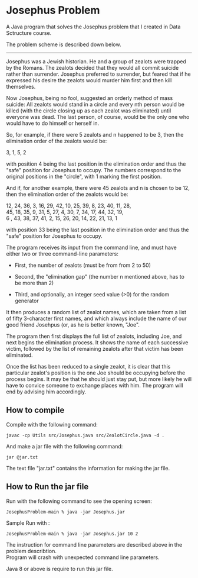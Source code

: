 # Josephus Problem

A Java program that solves the Josephus problem that I created in Data Sctructure course.

The problem scheme is described down below.

---

Josephus was a Jewish historian. He and a group of zealots were trapped by
the Romans. The zealots decided that they would all commit suicide rather
than surrender. Josephus preferred to surrender, but feared that if he
expressed his desire the zealots would murder him first and then kill
themselves.

Now Josephus, being no fool, suggested an orderly method of mass suicide:
All zealots would stand in a circle and every nth person would be killed
(with the circle closing up as each zealot was eliminated) until everyone
was dead. The last person, of course, would be the only one who would have
to do himself or herself in.

So, for example, if there were 5 zealots and n happened to be 3, then the
elimination order of the zealots would be:

3, 1, 5, 2

with position 4 being the last position in the elimination order and thus
the "safe" position for Josephus to occupy. The numbers correspond to the
original positions in the "circle", with 1 marking the first position.

And if, for another example, there were 45 zealots and n is chosen to be 12,
then the elimination order of the zealots would be:

12, 24, 36, 3, 16, 29, 42, 10, 25, 39, 8, 23, 40, 11, 28, <br/>
45, 18, 35, 9, 31, 5, 27, 4, 30, 7, 34, 17, 44, 32, 19, <br/>
6 , 43, 38, 37, 41, 2, 15, 26, 20, 14, 22, 21, 13, 1 <br/>

with position 33 being the last position in the elimination order and thus
the "safe" position for Josephus to occupy.

The program receives its input from the command line, and must have either
two or three command-line parameters:

- First, the number of zealots (must be from from 2 to 50)

- Second, the "elimination gap" (the number n mentioned above, has to be more than 2)

- Third, and optionally, an integer seed value (>0) for the random generator

It then produces a random list of zealot names, which are taken from a list
of fifty 3-character first names, and which always include the name of our
good friend Josehpus (or, as he is better known, "Joe".

The program then first displays the full list of zealots, including Joe,
and next begins the elimination process. It shows the name of each successive
victim, followed by the list of remaining zealots after that victim has been
eliminated.

Once the list has been reduced to a single zealot, it is clear that this
particular zealot's position is the one Joe should be occupying before the
process begins. It may be that he should just stay put, but more likely he
will have to convice someone to exchange places with him. The program will
end by advising him accordingly.

## How to compile

Compile with the following command:

`javac -cp Utils src/Josephus.java src/ZealotCircle.java -d .`

And make a jar file with the following command:

`jar @jar.txt`

The text file "jar.txt" contains the information for making the jar file.

## How to Run the jar file

Run with the following command to see the opening screen:

`JosephusProblem-main % java -jar Josephus.jar`

Sample Run with :

`JosephusProblem-main % java -jar Josephus.jar 10 2`


The instruction for command line parameters are described above in the problem describtion.</br>
Program will crash with unexpected command line parameters.

Java 8 or above is require to run this jar file.

